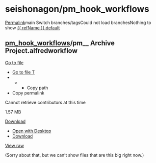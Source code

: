 # seishonagon/pm\_hook\_workflows

[Permalink](https://github.com/seishonagon/pm_hook_workflows/blob/b864e69e8e46556e254800d0500932966a557f70/pm__%20Archive%20Project.alfredworkflow)main Switch branches/tagsCould not load branchesNothing to show [{{ refName }} default](https://github.com/seishonagon/pm_hook_workflows/blob/{{%20urlEncodedRefName%20}}/pm__%20Archive%20Project.alfredworkflow)

##  [pm\_hook\_workflows]()/**pm\_\_ Archive Project.alfredworkflow** <a id="blob-path"></a>

 [Go to file](https://github.com/seishonagon/pm_hook_workflows/find/main)

*  [Go to file T](https://github.com/seishonagon/pm_hook_workflows/find/main)
* * *  Copy path
*  Copy permalink

Cannot retrieve contributors at this time

 1.57 MB

 [Download](https://github.com/seishonagon/pm_hook_workflows/raw/main/pm__%20Archive%20Project.alfredworkflow) 

*  [Open with Desktop](https://desktop.github.com/)
*  [Download](https://github.com/seishonagon/pm_hook_workflows/raw/main/pm__%20Archive%20Project.alfredworkflow)

[View raw](https://github.com/seishonagon/pm_hook_workflows/blob/main/pm__%20Archive%20Project.alfredworkflow?raw=true)

\(Sorry about that, but we can’t show files that are this big right now.\)

